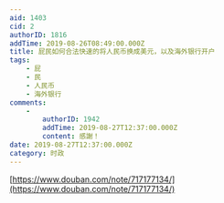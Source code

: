 ```yaml
---
aid: 1403
cid: 2
authorID: 1816
addTime: 2019-08-26T08:49:00.000Z
title: 屁民如何合法快速的将人民币换成美元，以及海外银行开户
tags:
    - 屁
    - 民
    - 人民币
    - 海外银行
comments:
    -
        authorID: 1942
        addTime: 2019-08-27T12:37:00.000Z
        content: 感謝！
date: 2019-08-27T12:37:00.000Z
category: 时政
---
```


[https://www.douban.com/note/717177134/](https://www.douban.com/note/717177134/)
